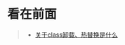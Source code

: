 看在前面
====

> * <a href="https://github.com/DemoTransfer/Java-Guide/blob/master/java/interview/JVM/JVM%E5%86%85%E5%AD%98%E7%AE%A1%E7%90%86/%E5%85%B3%E4%BA%8Eclass%E5%8D%B8%E8%BD%BD%E3%80%81%E7%83%AD%E6%9B%BF%E6%8D%A2%E6%98%AF%E4%BB%80%E4%B9%88.md">关于class卸载、热替换是什么</a>
